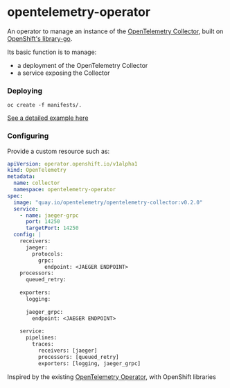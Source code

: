 # opentelemetry-operator

An operator to manage an instance of the [OpenTelemetry Collector](https://github.com/open-telemetry/opentelemetry-collector), 
built on [OpenShift's library-go](http://github.com/openshift/library-go).

Its basic function is to manage:
* a deployment of the OpenTelemetry Collector
* a service exposing the Collector

### Deploying

`oc create -f manifests/.`

[See a detailed example here](docs/example.md)

### Configuring

Provide a custom resource such as:
```yaml
apiVersion: operator.openshift.io/v1alpha1
kind: OpenTelemetry
metadata:
  name: collector
  namespace: opentelemetry-operator
spec:
  image: "quay.io/opentelemetry/opentelemetry-collector:v0.2.0"
  service:
    - name: jaeger-grpc
      port: 14250
      targetPort: 14250
  config: |
    receivers:
      jaeger:
        protocols:
          grpc:
            endpoint: <JAEGER ENDPOINT>
    processors:
      queued_retry:
    
    exporters:
      logging:
      
      jaeger_grpc:
        endpoint: <JAEGER ENDPOINT>
    
    service:
      pipelines:
        traces:
          receivers: [jaeger]
          processors: [queued_retry]
          exporters: [logging, jaeger_grpc]
```

Inspired by the existing [OpenTelemetry Operator](https://github.com/open-telemetry/opentelemetry-operator), with OpenShift libraries